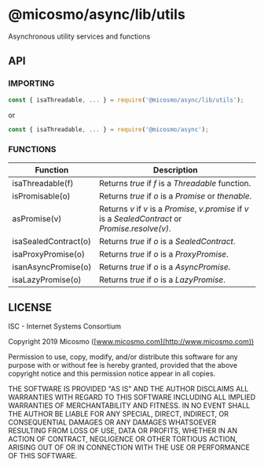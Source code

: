 # @micosmo/async/lib/utils

Asynchronous utility services and functions

## API

### IMPORTING

```javascript
const { isaThreadable, ... } = require('@micosmo/async/lib/utils');
```
or
```javascript
const { isaThreadable, ... } = require('@micosmo/async');
```

### FUNCTIONS

Function | Description
-------- | -----------
isaThreadable(f) | Returns *true* if *f* is a *Threadable* function.
isPromisable(o) | Returns *true* if *o* is a *Promise* or *thenable*.
asPromise(v) | Returns *v* if *v* is a *Promise*, *v.promise* if *v* is a *SealedContract* or *Promise.resolve(v)*.
isaSealedContract(o) | Returns *true* if *o* is a *SealedContract*.
isaProxyPromise(o) | Returns *true* if *o* is a *ProxyPromise*.
isanAsyncPromise(o) | Returns *true* if *o* is a *AsyncPromise*.
isaLazyPromise(o) | Returns *true* if *o* is a *LazyPromise*.

## LICENSE

ISC - Internet Systems Consortium

Copyright 2019 Micosmo ([www.micosmo.com](http://www.micosmo.com))

Permission to use, copy, modify, and/or distribute this software for any purpose with or without fee is hereby granted, provided that the above copyright notice and this permission notice appear in all copies.

THE SOFTWARE IS PROVIDED "AS IS" AND THE AUTHOR DISCLAIMS ALL WARRANTIES WITH REGARD TO THIS SOFTWARE INCLUDING ALL IMPLIED WARRANTIES OF MERCHANTABILITY AND FITNESS. IN NO EVENT SHALL THE AUTHOR BE LIABLE FOR ANY SPECIAL, DIRECT, INDIRECT, OR CONSEQUENTIAL DAMAGES OR ANY DAMAGES WHATSOEVER RESULTING FROM LOSS OF USE, DATA OR PROFITS, WHETHER IN AN ACTION OF CONTRACT, NEGLIGENCE OR OTHER TORTIOUS ACTION, ARISING OUT OF OR IN CONNECTION WITH THE USE OR PERFORMANCE OF THIS SOFTWARE.

